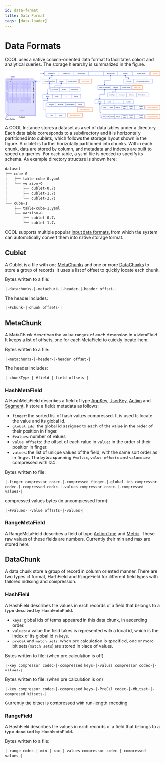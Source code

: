 ```yaml
---
id: data-format
title: Data Format
tags: [data-loader]
---
```



# Data Formats
COOL uses a native column-oriented data format to facilitates cohort and analytical queries. The storage hierarchy is summarized in the figure. 

![figure](../assets/data-format-cool.svg "COOL storage hierarchy") 

A COOL Instance stores a dataset as a set of data tables under a directory. Each data table corresponds to a subdirectory and it is horizontally partitioned into cublets, which follows the storage layout shown in the figure. A cublet is further horizotally partitioned into chunks. Within each chunk, data are stored by column, and metadata and indexes are built to speed up queries. For each table, a yaml file is needed to specify its schema. An example directory structure is shown here:

```
dataset
├── cube-0
│   ├── table-cube-0.yaml
│   └── version-0
│       ├── cublet-0.7z
│       ├── cublet-1.7z
│       └── cublet-2.7z
└── cube-1
    ├── table-cube-1.yaml
    └── version-0
        ├── cublet-0.7z
        └── cublet-1.7z
```

COOL supports multiple popular [input data formats](input-format.md), from which the system can automatically convert them into native storage format.

## Cublet
A Cublet is a file with one [MetaChunks](#MetaChunk) and one or more [DataChunks](#DataChunk) to store a group of records. It uses a list of offset to quickly locate each chunk. 

Bytes written to a file:
```
|-datachunks-|-metachunk-|-header-|-header offset-|
```
The header includes:
```
|-#chunk-|-chunk offsets-|
```

## MetaChunk
A MetaChunk describes the value ranges of each dimension in a MetaField. It keeps a list of offsets, one for each MetaField to quickly locate them. 

Bytes written to a file:
```
|-metachunks-|-header-|-header offset-|
```
The header includes:
```
|-chunkType-|-#field-|-field offsets-|
```
### HashMetaField
A HashMetaField describes a field of type [AppKey](schema.md#appkey), [UserKey](schema.md#userkey), [Action](schema.md#action) and [Segment](schema.md#segment). It store a fields metadata as follows:
* `finger`: the sorted list of hash values compressed. It is used to locate the value and its global id.
* `global ids`: the global id assigned to each of the value in the order of their position in finger. 
* `#values`: number of values
* `value offsets`: the offset of each value in `values` in the order of their position in finger.
* `values`: the list of unique values of the field, with the same sort order as in finger.
The bytes spanning `#values`, `value offsets` and `values` are compressed with lz4.

Bytes written to file:
```
|-finger compressor codec-|-compressed finger-|-global ids compressor codec-|-compressed codec-|-values compressor codec-|-compressed values-| 
```
compressed values bytes (in uncompressed form):
```
|-#values-|-value offsets-|-values-|
```
### RangeMetaField
A RangeMetaField describes a field of type [ActionTime](schema.md#actiontime) and [Metric](schema.md#Metric). These raw values of these fields are numbers. Currently their min and max are stored here.
## DataChunk
A data chunk store a group of record in column oriented manner. There are two types of format, HashField and RangeField for different field types with tailored indexing and compression.

### HashField
A HashField describes the values in each records of a field that belongs to a type descibed by HashMetaField.
* `keys`: global ids of terms appeared in this data chunk, in ascending order.
* `values`: a value the field takes is represented with a local id, which is the index of its global id in `keys`.
* `preCal` and `match sets`: when pre calculation is specified, one or more bit sets (`match sets`) are stored in place of values.

Bytes written to file: (when pre calculation is off)
```
|-key compressor codec-|-compressed keys-|-values compressor codec-|-values-|
```
Bytes written to file: (when pre calculation is on)
```
|-key compressor codec-|-compressed keys-|-PreCal codec-|-#bitset-|-compresed bitsets-|
```
Currently the bitset is compressed with run-length encoding
### RangeField
A HashField describes the values in each records of a field that belongs to a type descibed by HashMetaField.

Bytes written to a file:
```
|-range codec-|-min-|-max-|-values compressor codec-|-compressed values-|
```
